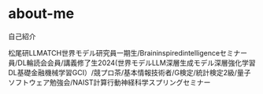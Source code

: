 # about-me
自己紹介

松尾研LLMATCH世界モデル研究員一期生/Braininspiredintelligenceセミナー員/DL輪読会会員/講義修了生2024(世界モデルLLM深層生成モデル深層強化学習DL基礎金融機械学習GCI）/競プロ茶/基本情報技術者/G検定/統計検定2級/量子ソフトウェア勉強会/NAIST計算行動神経科学スプリングセミナー

